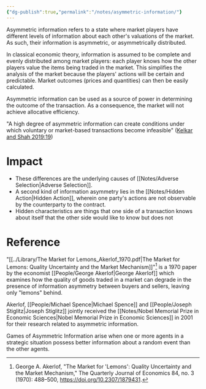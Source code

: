```yaml
---
{"dg-publish":true,"permalink":"/notes/asymmetric-information/"}
---
```



Asymmetric information refers to a state where market players have different levels of information about each other's valuations of the market. As such, their information is asymmetric, or asymmetrically distributed.

In classical economic theory, information is assumed to be complete and evenly distributed among market players: each player knows how the other players value the items being traded in the market. This simplifies the analysis of the market because the players' actions will be certain and predictable. Market outcomes (prices and quantities) can then be easily calculated.

Asymmetric information can be used as a source of power in determining the outcome of the transaction. As a consequence, the market will not achieve allocative efficiency.

"A high degree of asymmetric information can create conditions under which voluntary or market-based transactions become infeasible" ([Kelkar and Shah 2019:19](zotero://open-pdf/library/items/EW52ATBW?page=19))

# Impact
- These differences are the underlying causes of [[Notes/Adverse Selection\|Adverse Selection]].
- A second kind of information asymmetry lies in the [[Notes/Hidden Action\|Hidden Action]], wherein one party's actions are not observable by the counterparty to the contract.
- Hidden characteristics are things that one side of a transaction knows about itself that the other side would like to know but does not

# Reference
"[[../Library/The Market for Lemons_Akerlof_1970.pdf\|The Market for Lemons: Quality Uncertainty and the Market Mechanism]]"[^1] is a 1970 paper by the economist [[People/George Akerlof\|George Akerlof]] which examines how the quality of goods traded in a market can degrade in the presence of information asymmetry between buyers and sellers, leaving only "lemons" behind.

Akerlof, [[People/Michael Spence\|Michael Spence]] and [[People/Joseph Stiglitz\|Joseph Stiglitz]] jointly received the [[Notes/Nobel Memorial Prize in Economic Sciences\|Nobel Memorial Prize in Economic Sciences]] in 2001 for their research related to asymmetric information.

Games of Asymmetric Information arise when one or more agents in a strategic situation possess better information about a random event than the other agents.

[^1]: George A. Akerlof, "The Market for 'Lemons': Quality Uncertainty and the Market Mechanism," The Quarterly Journal of Economics 84, no. 3 (1970): 488–500, <https://doi.org/10.2307/1879431>.